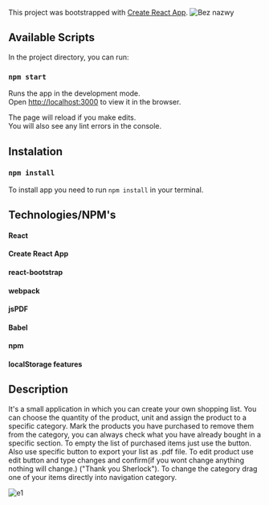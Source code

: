 This project was bootstrapped with [Create React App](https://github.com/facebook/create-react-app).
![Bez nazwy](https://user-images.githubusercontent.com/62957698/87884734-ca449080-ca10-11ea-9e69-e57b2554eef3.png)
## Available Scripts

In the project directory, you can run:

### `npm start`

Runs the app in the development mode.<br />
Open [http://localhost:3000](http://localhost:3000) to view it in the browser.

The page will reload if you make edits.<br />
You will also see any lint errors in the console.


## Instalation
### `npm install`

To install app you need to run `npm install` in your terminal.

## Technologies/NPM's

#### React
#### Create React App
#### react-bootstrap
#### webpack
#### jsPDF
#### Babel
#### npm
#### localStorage features

## Description

It's a small application in which you can create your own shopping list. You can choose the quantity of the product, unit and assign the product to a specific category. Mark the products you have purchased to remove them from the category, you can always check what you have already bought in a specific section. To empty the list of purchased items just use the button. 
Also use specific button to export your list as .pdf file.
To edit product use edit button and type changes and confirm(if you wont change anything nothing will change.) ("Thank you Sherlock").
To change the category drag one of your items directly into navigation category.

![e1](https://user-images.githubusercontent.com/62957698/87884742-d597bc00-ca10-11ea-92de-5dc9fc8fd320.png)




